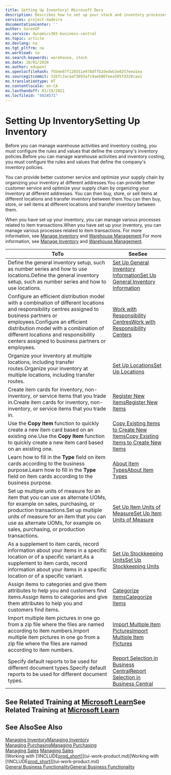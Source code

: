 ```yaml
---
title: Setting Up Inventory| Microsoft Docs
description: Describes how to set up your stock and inventory processes, including transfer routes and locations, such as warehouses.
services: project-madeira
documentationcenter: ''
author: SorenGP
ms.service: dynamics365-business-central
ms.topic: article
ms.devlang: na
ms.tgt_pltfrm: na
ms.workload: na
ms.search.keywords: warehouse, stock
ms.date: 10/01/2020
ms.author: edupont
ms.openlocfilehash: f5b4e07f128551e978dffb2dedeb3e0257eea1ea
ms.sourcegitcommit: 32bfc2acaaf3693afc9aeb86feea505fd328caa1
ms.translationtype: HT
ms.contentlocale: en-CA
ms.lasthandoff: 01/19/2021
ms.locfileid: "5024571"
---
```

# <a name="setting-up-inventory"></a><span data-ttu-id="37738-103">Setting Up Inventory</span><span class="sxs-lookup"><span data-stu-id="37738-103">Setting Up Inventory</span></span>
<span data-ttu-id="37738-104">Before you can manage warehouse activities and inventory costing, you must configure the rules and values that define the company's inventory policies.</span><span class="sxs-lookup"><span data-stu-id="37738-104">Before you can manage warehouse activities and inventory costing, you must configure the rules and values that define the company's inventory policies.</span></span>

<span data-ttu-id="37738-105">You can provide better customer service and optimize your supply chain by organizing your inventory at different addresses.</span><span class="sxs-lookup"><span data-stu-id="37738-105">You can provide better customer service and optimize your supply chain by organizing your inventory at different addresses.</span></span> <span data-ttu-id="37738-106">You can then buy, store, or sell items at different locations and transfer inventory between them.</span><span class="sxs-lookup"><span data-stu-id="37738-106">You can then buy, store, or sell items at different locations and transfer inventory between them.</span></span>

<span data-ttu-id="37738-107">When you have set up your inventory, you can manage various processes related to item transactions.</span><span class="sxs-lookup"><span data-stu-id="37738-107">When you have set up your inventory, you can manage various processes related to item transactions.</span></span> <span data-ttu-id="37738-108">For more information, see [Manage Inventory](inventory-manage-inventory.md) and [Warehouse Management](warehouse-manage-warehouse.md).</span><span class="sxs-lookup"><span data-stu-id="37738-108">For more information, see [Manage Inventory](inventory-manage-inventory.md) and [Warehouse Management](warehouse-manage-warehouse.md).</span></span>

| <span data-ttu-id="37738-109">To</span><span class="sxs-lookup"><span data-stu-id="37738-109">To</span></span> | <span data-ttu-id="37738-110">See</span><span class="sxs-lookup"><span data-stu-id="37738-110">See</span></span> |
| --- | --- |
| <span data-ttu-id="37738-111">Define the general inventory setup, such as number series and how to use locations.</span><span class="sxs-lookup"><span data-stu-id="37738-111">Define the general inventory setup, such as number series and how to use locations.</span></span> |[<span data-ttu-id="37738-112">Set Up General Inventory Information</span><span class="sxs-lookup"><span data-stu-id="37738-112">Set Up General Inventory Information</span></span>](inventory-how-setup-general.md) |
|<span data-ttu-id="37738-113">Configure an efficient distribution model with a combination of different locations and responsibility centres assigned to business partners or employees.</span><span class="sxs-lookup"><span data-stu-id="37738-113">Configure an efficient distribution model with a combination of different locations and responsibility centers assigned to business partners or employees.</span></span>|[<span data-ttu-id="37738-114">Work with Responsibility Centres</span><span class="sxs-lookup"><span data-stu-id="37738-114">Work with Responsibility Centers</span></span>](inventory-responsibility-centers.md)|
| <span data-ttu-id="37738-115">Organize your inventory at multiple locations, including transfer routes.</span><span class="sxs-lookup"><span data-stu-id="37738-115">Organize your inventory at multiple locations, including transfer routes.</span></span> |[<span data-ttu-id="37738-116">Set Up Locations</span><span class="sxs-lookup"><span data-stu-id="37738-116">Set Up Locations</span></span>](inventory-how-register-new-items.md) |
| <span data-ttu-id="37738-117">Create item cards for inventory, non-inventory, or service items that you trade in.</span><span class="sxs-lookup"><span data-stu-id="37738-117">Create item cards for inventory, non-inventory, or service items that you trade in.</span></span> |[<span data-ttu-id="37738-118">Register New Items</span><span class="sxs-lookup"><span data-stu-id="37738-118">Register New Items</span></span>](inventory-how-register-new-items.md) |
|<span data-ttu-id="37738-119">Use the **Copy Item** function to quickly create a new item card based on an existing one.</span><span class="sxs-lookup"><span data-stu-id="37738-119">Use the **Copy Item** function to quickly create a new item card based on an existing one.</span></span>|[<span data-ttu-id="37738-120">Copy Existing Items to Create New Items</span><span class="sxs-lookup"><span data-stu-id="37738-120">Copy Existing Items to Create New Items</span></span>](inventory-how-copy-items.md)|
|<span data-ttu-id="37738-121">Learn how to fill in the **Type** field on item cards according to the business purpose.</span><span class="sxs-lookup"><span data-stu-id="37738-121">Learn how to fill in the **Type** field on item cards according to the business purpose.</span></span>|[<span data-ttu-id="37738-122">About Item Types</span><span class="sxs-lookup"><span data-stu-id="37738-122">About Item Types</span></span>](inventory-about-item-types.md)|
|<span data-ttu-id="37738-123">Set up multiple units of measure for an item that you can use as alternate UOMs, for example on sales, purchasing, or production transactions.</span><span class="sxs-lookup"><span data-stu-id="37738-123">Set up multiple units of measure for an item that you can use as alternate UOMs, for example on sales, purchasing, or production transactions.</span></span>|[<span data-ttu-id="37738-124">Set Up Item Units of Measure</span><span class="sxs-lookup"><span data-stu-id="37738-124">Set Up Item Units of Measure</span></span>](inventory-how-setup-units-of-measure.md)|
|<span data-ttu-id="37738-125">As a supplement to item cards, record information about your items in a specific location or of a specific variant.</span><span class="sxs-lookup"><span data-stu-id="37738-125">As a supplement to item cards, record information about your items in a specific location or of a specific variant.</span></span>|[<span data-ttu-id="37738-126">Set Up Stockkeeping Units</span><span class="sxs-lookup"><span data-stu-id="37738-126">Set Up Stockkeeping Units</span></span>](inventory-how-to-set-up-stockkeeping-units.md)|
| <span data-ttu-id="37738-127">Assign items to categories and give them attributes to help you and customers find items.</span><span class="sxs-lookup"><span data-stu-id="37738-127">Assign items to categories and give them attributes to help you and customers find items.</span></span> |[<span data-ttu-id="37738-128">Categorize Items</span><span class="sxs-lookup"><span data-stu-id="37738-128">Categorize Items</span></span>](inventory-how-categorize-items.md) |
|<span data-ttu-id="37738-129">Import multiple item pictures in one go from a zip file where the files are named according to item numbers.</span><span class="sxs-lookup"><span data-stu-id="37738-129">Import multiple item pictures in one go from a zip file where the files are named according to item numbers.</span></span>|[<span data-ttu-id="37738-130">Import Multiple Item Pictures</span><span class="sxs-lookup"><span data-stu-id="37738-130">Import Multiple Item Pictures</span></span>](inventory-how-import-item-pictures.md)|
|<span data-ttu-id="37738-131">Specify default reports to be used for different document types.</span><span class="sxs-lookup"><span data-stu-id="37738-131">Specify default reports to be used for different document types.</span></span>|[<span data-ttu-id="37738-132">Report Selection in Business Central</span><span class="sxs-lookup"><span data-stu-id="37738-132">Report Selection in Business Central</span></span>](across-report-selections.md)|

## <a name="see-related-training-at-microsoft-learn"></a><span data-ttu-id="37738-133">See Related Training at [Microsoft Learn](/learn/paths/trade-get-started-dynamics-365-business-central/)</span><span class="sxs-lookup"><span data-stu-id="37738-133">See Related Training at [Microsoft Learn](/learn/paths/trade-get-started-dynamics-365-business-central/)</span></span>

## <a name="see-also"></a><span data-ttu-id="37738-134">See Also</span><span class="sxs-lookup"><span data-stu-id="37738-134">See Also</span></span>

[<span data-ttu-id="37738-135">Managing Inventory</span><span class="sxs-lookup"><span data-stu-id="37738-135">Managing Inventory</span></span>](inventory-manage-inventory.md)  
[<span data-ttu-id="37738-136">Managing Purchasing</span><span class="sxs-lookup"><span data-stu-id="37738-136">Managing Purchasing</span></span>](purchasing-manage-purchasing.md)  
<span data-ttu-id="37738-137">[Managing Sales](sales-manage-sales.md)  </span><span class="sxs-lookup"><span data-stu-id="37738-137">[Managing Sales](sales-manage-sales.md)  </span></span>  
<span data-ttu-id="37738-138">[Working with [!INCLUDE[prod_short](includes/prod_short.md)]](ui-work-product.md)</span><span class="sxs-lookup"><span data-stu-id="37738-138">[Working with [!INCLUDE[prod_short](includes/prod_short.md)]](ui-work-product.md)</span></span>  
[<span data-ttu-id="37738-139">General Business Functionality</span><span class="sxs-lookup"><span data-stu-id="37738-139">General Business Functionality</span></span>](ui-across-business-areas.md)
